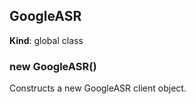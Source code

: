 <a name="GoogleASR"></a>

## GoogleASR
**Kind**: global class  
<a name="new_GoogleASR_new"></a>

### new GoogleASR()
Constructs a new GoogleASR client object.


